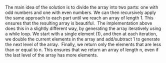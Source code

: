 The main idea of the solution is to divide the array into two parts: one with odd numbers and one with even numbers. We can then recursively apply the same approach to each part until we reach an array of length 1. This ensures that the resulting array is beautiful.
​
The implementation above does this in a slightly different way, by generating the array iteratively using a while loop. We start with a single element (1), and then at each iteration, we double the current elements in the array and add/subtract 1 to generate the next level of the array.
​
Finally, we return only the elements that are less than or equal to n. This ensures that we return an array of length n, even if the last level of the array has more elements.